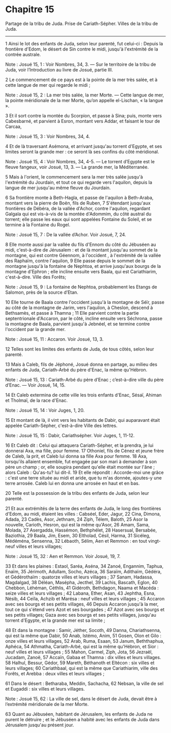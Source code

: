 # Chapitre 15

Partage de la tribu de Juda.
Prise de Cariath-Sépher.
Villes de la tribu de Juda.

***

1 Ainsi le lot des enfants de Juda, selon leur parenté, fut celui-ci : Depuis la frontière d'Edom, le désert de Sin contre le midi, jusqu'à l'extrémité de la contrée australe.

<span class="bible-note">Note : </span> Josué 15, 1 : Voir Nombres, 34, 3. ― Sur le territoire de la tribu de Juda, voir l’Introduction au livre de Josué, partie III.


2 Le commencement de ce pays est à la pointe de la mer très salée, et à cette langue de mer qui regarde le midi ;

<span class="bible-note">Note : </span> Josué 15, 2 : La mer très salée, la mer Morte. ― Cette langue de mer, la pointe méridionale de la mer Morte, qu’on appelle el-Lischan, « la langue ».

3 Et il sort contre la montée du Scorpion, et passe à Sina; puis, monte vers Cabesbarné, et parvient à Esron, montant vers Addar, et faisant le tour de Carcaa,

<span class="bible-note">Note : </span> Josué 15, 3 : Voir Nombres, 34, 4.

4 Et de là traversant Asémona, et arrivant jusqu'au torrent d'Egypte, et ses limites seront la grande mer : ce seront là ses confins du côté méridional.

<span class="bible-note">Note : </span> Josué 15, 4 : Voir Nombres, 34, 4-5. ― Le torrent d’Egypte est le fleuve fangeux, voir Josué, 13, 3. ― La grande mer, la Méditerranée.


5 Mais à l'orient, le commencement sera la mer très salée jusqu'à l'extrémité du Jourdain, et tout ce qui regarde vers l'aquilon, depuis la langue de mer jusqu'au même fleuve du Jourdain.


6 Sa frontière monte à Beth-Hagla, et passe de l'aquilon à Beth-Araba, montant vers la pierre de Boën, fils de Ruben, 7 S'étendant jusqu'aux frontières de Débéra, de la vallée d'Achor, contre l'aquilon, regardant Galgala qui est vis-à-vis de la montée d'Adommim, du côté austral du torrent; elle passe les eaux qui sont appelées Fontaine du Soleil, et se termine à la Fontaine du Rogel.

<span class="bible-note">Note : </span> Josué 15, 7 : De la vallée d’Achor. Voir Josué, 7, 24.

8 Elle monte aussi par la vallée du fils d'Ennom du côté du Jébuséen au midi, c'est-à-dire de Jérusalem : et de là montant jusqu'au sommet de la montagne, qui est contre Géennom, à l'occident , à l'extrémité de la vallée des Raphaïm, contre l'aquilon, 9 Elle passe depuis le sommet de la montagne jusqu'à la fontaine de Nephtoa, et arrive jusqu'aux bourgs de la montagne d'Ephron ; elle incline ensuite vers Baala, qui est Cariathiarim, c'est-à-dire. Ville des Forêts;

<span class="bible-note">Note : </span> Josué 15, 9 : La fontaine de Nephtoa, probablement les Etangs de Salomon, près de la source d’Etan.

10 Elle tourne de Baala contre l'occident jusqu'à la montagne de Séïr, passe au côté de la montagne de Jarim, vers l'aquilon, à Cheslon, descend à Bethsamès, et passe à Thamna ; 11 Elle parvient contre la partie septentrionale d'Accaron, par le côté, incline ensuite vers Séchrona, passe la montagne de Baala, parvient jusqu'à Jebnéel, et se termine contre l'occident par la grande mer.

<span class="bible-note">Note : </span> Josué 15, 11 : Accaron. Voir Josué, 13, 3.


12 Telles sont les limites des enfants de Juda, de tous côtés, selon leur parenté.


13 Mais à Caleb, fils de Jéphoné, Josué donna en partage, au milieu des enfants de Juda, Cariath-Arbé du père d'Enac, la même qu'Hébron.

<span class="bible-note">Note : </span> Josué 15, 13 : Cariath-Arbé du père d’Enac ; c’est-à-dire ville du père d’Enac. ― Voir Josué, 14, 15.

14 Et Caleb extermina de cette ville les trois enfants d'Enac, Sésaï, Ahiman et Tholmaï, de la race d'Enac.

<span class="bible-note">Note : </span> Josué 15, 14 : Voir Juges, 1, 20.

15 Et montant de là, il vint vers les habitants de Dabir, qui auparavant était appelée Cariath-Sépher, c'est-à-dire Ville des lettres.

<span class="bible-note">Note : </span> Josué 15, 15 : Dabir, Cariathsépher. Voir Juges, 1, 11-12.

16 Et Caleb dit : Celui qui attaquera Cariath-Sépher, et la prendra, je lui donnerai Axa, ma fille, pour femme. 17 Othoniel, fils de Cénez et jeune frère de Caleb, la prit, et Caleb lui donna sa fille Axa pour femme. 18 Axa, lorsqu'ils allaient ensemble, fut engagée par son mari à demander à son père un champ ; or, elle soupira pendant qu'elle était montée sur l'âne ; alors Caleb : Qu'as-tu? lui dit-il. 19 Et elle répondit : Accorde-moi une grâce : c'est une terre située au midi et aride, que tu m'as donnée, ajoutes-y une terre arrosée. Caleb lui en donna une arrosée en haut et en bas.


20 Telle est la possession de la tribu des enfants de Juda, selon leur parenté.


21 Et aux extrémités de la terre des enfants de Juda, le long des frontières d'Edom, au midi, étaient les villes : Cabséel, Eder, Jagur, 22 Cina, Dimona, Adada, 23 Cadès, Asor, Jethnam, 24 Ziph, Télem, Baloth, 25 Asor la nouvelle, Carioth, Hesron, qui est la même qu'Asor, 26 Amam, Sama, Molada, 27 Asergadda, Hassémon, Bethphélet, 28 Hasersual, Bersabée, Baziothia, 29 Baala, Jim, Esem, 30 Eltholad, Césil, Harma, 31 Sicéleg, Médéména, Sensenna, 32 Lébaoth, Sélim, Aen et Remmon : en tout vingt-neuf villes et leurs villages;

<span class="bible-note">Note : </span> Josué 15, 32 : Aen et Remmon. Voir Josué, 19, 7.


33 Et dans les plaines : Estaol, Saréa, Aséna, 34 Zanoé, Engannim, Taphua, Enaïm, 35 Jérimoth, Adullam, Socho, Azéca, 36 Saraïm, Adithaïm, Gédéra, et Gédérothaïm : quatorze villes et leurs villages ; 37 Sanam, Hadassa, Magdalgad, 38 Déléan, Masépha, Jecthel, 39 Lachis, Bascath, Eglon, 40 Chebbon, Léhéman, Céthlis, 41 Gidéroth, Bethdagon, Naama et Macéda : seize villes et leurs villages ; 42 Labana, Ether, Asan, 43 Jephtha, Esna, Nésib, 44 Ceïla, Achzib et Marésa : neuf villes et leurs villages ; 45 Accaron avec ses bourgs et ses petits villages, 46 Depuis Accaron jusqu'à la mer, tout ce qui s'étend vers Azot et ses bourgades ; 47 Azot avec ses bourgs et ses petits villages; Gaza avec ses bourgs et ses petits villages, jusqu'au torrent d'Egypte, et la grande mer est sa limite ;


48 Et dans la montagne : Samir, Jéther, Socoth, 49 Danna, Chariathsenna, qui est la même que Dabir, 50 Anab, Istémo, Anim, 51 Gosen, Olon et Gilo : onze villes et leurs villages, 52 Arab, Ruma, Esaan, 53 Janum, Beththaphua, Aphéca, 54 Athmatha, Cariath-Arbé, qui est la même qu'Hébron, et Sior : neuf villes et leurs villages ; 55 Mahon, Carmel, Ziph, Jota, 56 Jezraël, Jucadam, Zanoë, 57 Accaïn, Gabaa et Thamna : dix villes et leurs villages. 58 Halhul, Bessur, Gédor, 59 Mareth, Béthanoth et Eltécon : six villes et leurs villages; 60 Cariathbaal, qui est la même que Cariathiarim, ville des Forêts, et Arebba : deux villes et leurs villages ;


61 Dans le désert : Betharaba, Meddin, Sachacha, 62 Nebsan, la ville de sel et Eugaddi : six villes et leurs villages.

<span class="bible-note">Note : </span> Josué 15, 62 : La ville de sel, dans le désert de Juda, devait être à l’extrémité méridionale de la mer Morte.


63 Quant au Jébuséen, habitant de Jérusalem, les enfants de Juda ne purent le détruire ; et le Jébuséen a habité avec les enfants de Juda dans Jérusalem jusqu'au présent jour.

